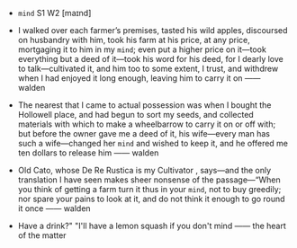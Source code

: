 - `mind` S1 W2 [maɪnd]



-  I walked over each farmer’s premises, tasted his wild apples, discoursed on husbandry with him, took his farm at his price, at any price, mortgaging it to him in my `mind`; even put a higher price on it﻿—took everything but a deed of it﻿—took his word for his deed, for I dearly love to talk﻿—cultivated it, and him too to some extent, I trust, and withdrew when I had enjoyed it long enough, leaving him to carry it on —— walden

-  The nearest that I came to actual possession was when I bought the Hollowell place, and had begun to sort my seeds, and collected materials with which to make a wheelbarrow to carry it on or off with; but before the owner gave me a deed of it, his wife﻿—every man has such a wife﻿—changed her `mind` and wished to keep it, and he offered me ten dollars to release him —— walden

- Old Cato, whose De Re Rustica is my Cultivator , says﻿—and the only translation I have seen makes sheer nonsense of the passage﻿—“When you think of getting a farm turn it thus in your `mind`, not to buy greedily; nor spare your pains to look at it, and do not think it enough to go round it once —— walden

-  Have a drink?" "I'll have a lemon squash if you don't mind —— the heart of the matter